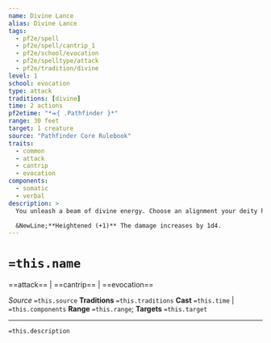 ```yaml
---
name: Divine Lance
alias: Divine Lance
tags:
  - pf2e/spell
  - pf2e/spell/cantrip_1
  - pf2e/school/evocation
  - pf2e/spelltype/attack
  - pf2e/tradition/divine
level: 1
school: evocation
type: attack
traditions: [divine]
time: 2 actions
pf2etime: "*⬺{ .Pathfinder }*"
range: 30 feet
target: 1 creature
source: "Pathfinder Core Rulebook"
traits:
  - common
  - attack
  - cantrip
  - evocation
components:
  - somatic
  - verbal
description: >
  You unleash a beam of divine energy. Choose an alignment your deity has (chaotic, evil, good, or lawful). You can't cast this spell if you don't have a deity or if your deity is true neutral. Make a ranged spell attack roll against the target's AC. On a hit, the target takes damage of the chosen alignment type equal to 1d4 + your spellcasting ability modifier (double damage on a critical hit). The spell gains the trait of the alignment you chose.

  &NewLine;**Heightened (+1)** The damage increases by 1d4.
---
```

# `=this.name`
==attack== | ==cantrip== | ==evocation==

*Source* `=this.source`
**Traditions** `=this.traditions`
**Cast** `=this.time` | `=this.components`
**Range** `=this.range`; **Targets** `=this.target`


***
`=this.description`